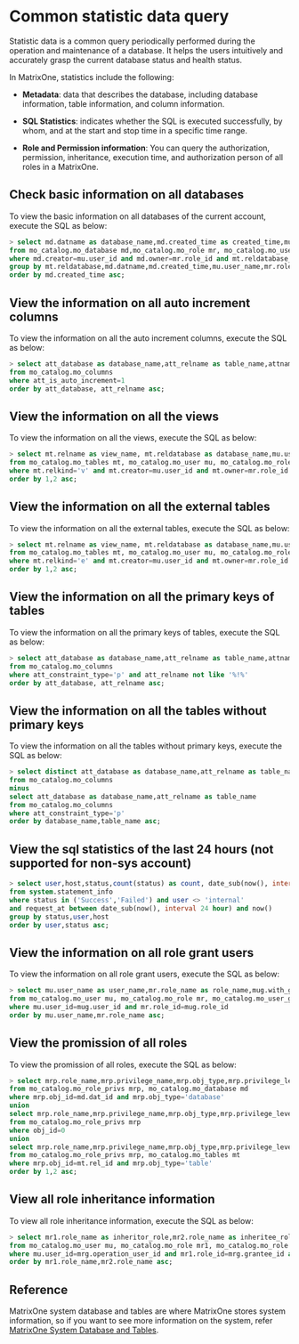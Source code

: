 # Common statistic data query

Statistic data is a common query periodically performed during the operation and maintenance of a database. It helps the users intuitively and accurately grasp the current database status and health status.

In MatrixOne, statistics include the following:

- **Metadata**: data that describes the database, including database information, table information, and column information.

- **SQL Statistics**: indicates whether the SQL is executed successfully, by whom, and at the start and stop time in a specific time range.

- **Role and Permission information**: You can query the authorization, permission, inheritance, execution time, and authorization person of all roles in a MatrixOne.

## Check basic information on all databases

To view the basic information on all databases of the current account, execute the SQL as below:

```sql
> select md.datname as database_name,md.created_time as created_time,mu.user_name as creator, mr.role_name as owner_role, count(mt.reldatabase) as total_tables
from mo_catalog.mo_database md,mo_catalog.mo_role mr, mo_catalog.mo_user mu, mo_catalog.mo_tables mt
where md.creator=mu.user_id and md.owner=mr.role_id and mt.reldatabase_id=md.dat_id
group by mt.reldatabase,md.datname,md.created_time,mu.user_name,mr.role_name
order by md.created_time asc;
```

## View the information on all auto increment columns

To view the information on all the auto increment columns, execute the SQL as below:

```sql
> select att_database as database_name,att_relname as table_name,attname as column_name
from mo_catalog.mo_columns
where att_is_auto_increment=1
order by att_database, att_relname asc;
```

## View the information on all the views

To view the information on all the views, execute the SQL as below:

```sql
> select mt.relname as view_name, mt.reldatabase as database_name,mu.user_name as created_user,mr.role_name as owner_role,mt.created_time
from mo_catalog.mo_tables mt, mo_catalog.mo_user mu, mo_catalog.mo_role mr
where mt.relkind='v' and mt.creator=mu.user_id and mt.owner=mr.role_id
order by 1,2 asc;
```

## View the information on all the external tables

To view the information on all the external tables, execute the SQL as below:

```sql
> select mt.relname as view_name, mt.reldatabase as database_name,mu.user_name as created_user,mr.role_name as owner_role,mt.created_time
from mo_catalog.mo_tables mt, mo_catalog.mo_user mu, mo_catalog.mo_role mr
where mt.relkind='e' and mt.creator=mu.user_id and mt.owner=mr.role_id
order by 1,2 asc;
```

## View the information on all the primary keys of tables

To view the information on all the primary keys of tables, execute the SQL as below:

```sql
> select att_database as database_name,att_relname as table_name,attname as column_name
from mo_catalog.mo_columns
where att_constraint_type='p' and att_relname not like '%!%'
order by att_database, att_relname asc;
```

## View the information on all the tables without primary keys

To view the information on all the tables without primary keys, execute the SQL as below:

```sql
> select distinct att_database as database_name,att_relname as table_name
from mo_catalog.mo_columns
minus
select att_database as database_name,att_relname as table_name
from mo_catalog.mo_columns
where att_constraint_type='p'
order by database_name,table_name asc;
```

## View the sql statistics of the last 24 hours (not supported for non-sys account)

```sql
> select user,host,status,count(status) as count, date_sub(now(), interval 24 hour) as start_time, now() as end_time
from system.statement_info
where status in ('Success','Failed') and user <> 'internal'
and request_at between date_sub(now(), interval 24 hour) and now()
group by status,user,host
order by user,status asc;
```

## View the information on all role grant users

To view the information on all role grant users, execute the SQL as below:

```sql
> select mu.user_name as user_name,mr.role_name as role_name,mug.with_grant_option
from mo_catalog.mo_user mu, mo_catalog.mo_role mr, mo_catalog.mo_user_grant mug
where mu.user_id=mug.user_id and mr.role_id=mug.role_id
order by mu.user_name,mr.role_name asc;
```

## View the promission of all roles

To view the promission of all roles, execute the SQL as below:

```sql
> select mrp.role_name,mrp.privilege_name,mrp.obj_type,mrp.privilege_level,md.datname as object_name,with_grant_option
from mo_catalog.mo_role_privs mrp, mo_catalog.mo_database md
where mrp.obj_id=md.dat_id and mrp.obj_type='database'
union
select mrp.role_name,mrp.privilege_name,mrp.obj_type,mrp.privilege_level,'*',with_grant_option
from mo_catalog.mo_role_privs mrp
where obj_id=0
union
select mrp.role_name,mrp.privilege_name,mrp.obj_type,mrp.privilege_level,mt.relname as object_name,with_grant_option
from mo_catalog.mo_role_privs mrp, mo_catalog.mo_tables mt
where mrp.obj_id=mt.rel_id and mrp.obj_type='table'
order by 1,2 asc;
```

## View all role inheritance information

To view all role inheritance information, execute the SQL as below:

```sql
> select mr1.role_name as inheritor_role,mr2.role_name as inheritee_role,mu.user_name as operator_user,mrg.granted_time,mrg.with_grant_option
from mo_catalog.mo_user mu, mo_catalog.mo_role mr1, mo_catalog.mo_role mr2,mo_catalog.mo_role_grant mrg
where mu.user_id=mrg.operation_user_id and mr1.role_id=mrg.grantee_id and mr2.role_id=mrg.granted_id
order by mr1.role_name,mr2.role_name asc;
```

## Reference

MatrixOne system database and tables are where MatrixOne stores system information, so if you want to see more information on the system, refer [MatrixOne System Database and Tables](../Reference/System-tables.md).
